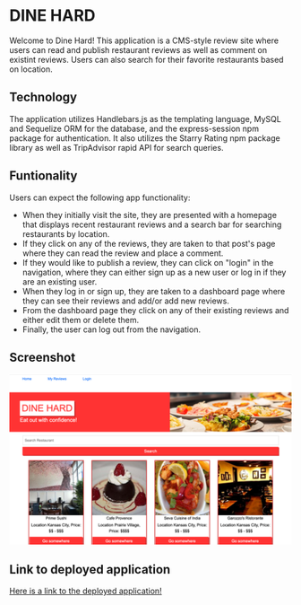 # DINE HARD

Welcome to Dine Hard! This application is a CMS-style review site where users can read and publish restaurant reviews as well as comment on existint reviews. Users can also search for their favorite restaurants based on location.

## Technology

The application utilizes Handlebars.js as the templating language, MySQL and Sequelize ORM for the database, and the express-session npm package for authentication. It also utilizes the Starry Rating npm package library as well as TripAdvisor rapid API for search queries.

## Funtionality

Users can expect the following app functionality:

* When they initially visit the site, they are presented with a homepage that displays recent restaurant reviews and a search bar for searching restaurants by location.
* If they click on any of the reviews, they are taken to that post's page where they can read the review and place a comment.
* If they would like to publish a review, they can click on "login" in the navigation, where they can either sign up as a new user or log in if they are an existing user.
* When they log in or sign up, they are taken to a dashboard page where they can see their reviews and add/or add new reviews.
* From the dashboard page they click on any of their existing reviews and either edit them or delete them.
* Finally, the user can log out from the navigation.

## Screenshot

![Screenshot](./public/images/DineHardScreenshot.png)

## Link to deployed application

[Here is a link to the deployed application!](https://afternoon-everglades-28793-2b4d32cb92bf.herokuapp.com/)